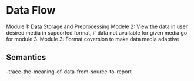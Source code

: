 # Data Flow

Module 1: Data Storage and Preprocessing
Modele 2: View the data in user desired media in supoorted format, if data not available for given media go for module 3.
Module 3: Format coversion to make data media adaptive













































## Semantics

-trace-the-meaning-of-data-from-source-to-report
